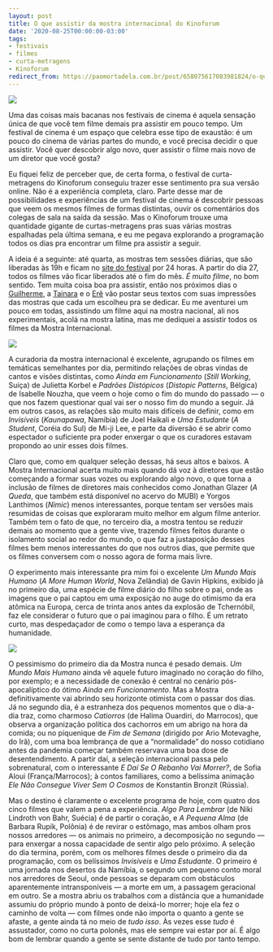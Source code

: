 ```yaml
---
layout: post
title: O que assistir da mostra internacional do Kinoforum
date: '2020-08-25T00:00:00-03:00'
tags:
- festivais
- filmes
- curta-metragens
- Kinoforum
redirect_from: https://paomortadela.com.br/post/658075617083981824/o-que-assistir-da-mostra-internacional-do
---
```

![](https://64.media.tumblr.com/6b80e46739e5dc8661594ba14d4175a3/9f494fb3dff1e315-4e/s540x810/d8cc14387407642b4abec92cf820f82c82a589b2.png)

Uma das coisas mais bacanas nos festivais de cinema é aquela sensação única de que você tem filme demais pra assistir em pouco tempo. Um festival de cinema é um espaço que celebra esse tipo de exaustão: é um pouco do cinema de várias partes do mundo, e você precisa decidir o que assistir. Você quer descobrir algo novo, quer assistir o filme mais novo de um diretor que você gosta?

Eu fiquei feliz de perceber que, de certa forma, o festival de curta-metragens do Kinoforum conseguiu trazer esse sentimento pra sua versão online. Não é a experiência completa, claro. Parte desse mar de possibilidades e experiências de um festival de cinema é descobrir pessoas que veem os mesmos filmes de formas distintas, ouvir os comentários dos colegas de sala na saída da sessão. Mas o Kinoforum trouxe uma quantidade gigante de curtas-metragens pras suas várias mostras espalhadas pela última semana, e eu me pegava explorando a programação todos os dias pra encontrar um filme pra assistir a seguir.

A ideia é a seguinte: até quarta, as mostras tem sessões diárias, que são liberadas às 19h e ficam no [site do festival](https://2020.kinoforum.org/) por 24 horas. A partir do dia 27, todos os filmes vão ficar liberados até o fim do mês. _É muito filme_, no bom sentido. Tem muita coisa boa pra assistir, então nos próximos dias o [Guilherme](https://twitter.com/novellogg), a [Tainara](https://twitter.com/taimfrg) e o [Erê](https://twitter.com/ourovaleere) vão postar seus textos com suas impressões das mostras que cada um escolheu pra se dedicar. Eu me aventurei um pouco em todas, assistindo um filme aqui na mostra nacional, ali nos experimentais, acolá na mostra latina, mas me dediquei a assistir todos os filmes da Mostra Internacional.

![](https://64.media.tumblr.com/367a6479ba5119c1a2d349e9a2c32880/9f494fb3dff1e315-20/s540x810/b383677b96d5f19ace82aa978cbdca7a2872c5a8.jpg)

A curadoria da mostra internacional é excelente, agrupando os filmes em temáticas semelhantes por dia, permitindo relações de obras vindas de cantos e visões distintas, como _Ainda em Funcionamento_ (_Still Working_, Suíça) de Julietta Korbel e _Padrões Distópicos_ (_Distopic Patterns_, Bélgica) de Isabelle Nouzha, que veem o hoje como o fim do mundo do passado — o que nos fazem questionar qual vai ser o nosso fim do mundo a seguir. Já em outros casos, as relações são muito mais difíceis de definir, como em _Invisíveis_ (_Kaunapawa_, Namíbia) de Joel Haikali e _Uma Estudante_ (_A Student_, Coréia do Sul) de Mi-ji Lee, e parte da diversão é se abrir como espectador o suficiente pra poder enxergar o que os curadores estavam propondo ao unir esses dois filmes.

Claro que, como em qualquer seleção dessas, há seus altos e baixos. A Mostra Internacional acerta muito mais quando dá voz à diretores que estão começando a formar suas vozes ou explorando algo novo, o que torna a inclusão de filmes de diretores mais conhecidos como Jonathan Glazer (_A Queda_, que também está disponível no acervo do MUBI) e Yorgos Lanthimos (_Nimic_) menos interessantes, porque tentam ser versões mais resumidas de coisas que exploraram muito melhor em algum filme anterior. Também tem o fato de que, no terceiro dia, a mostra tentou se reduzir demais ao momento que a gente vive, trazendo filmes feitos durante o isolamento social ao redor do mundo, o que faz a justaposição desses filmes bem menos interessantes do que nos outros dias, que permite que os filmes conversem com o nosso agora de forma mais livre.

O experimento mais interessante pra mim foi o excelente _Um Mundo Mais Humano_ (_A More Human World_, Nova Zelândia) de Gavin Hipkins, exibido já no primeiro dia, uma espécie de filme diário do filho sobre o pai, onde as imagens que o pai captou em uma exposição no auge do otimismo da era atômica na Europa, cerca de trinta anos antes da explosão de Tchernóbil, faz ele considerar o futuro que o pai imaginou para o filho. É um retrato curto, mas despedaçador de como o tempo lava a esperança da humanidade.

![](https://64.media.tumblr.com/ba04229fd34c9d9966013cdbb1c40a0a/9f494fb3dff1e315-2c/s540x810/a5186e6c94d471dac594a2d2cd1c4cabf619e67c.jpg)

O pessimismo do primeiro dia da Mostra nunca é pesado demais. _Um Mundo Mais Humano_ ainda vê aquele futuro imaginado no coração do filho, por exemplo; e a necessidade de conexão é central no cenário pós-apocalíptico do ótimo _Ainda em Funcionamento_. Mas a Mostra definitivamente vai abrindo seu horizonte otimista com o passar dos dias. Já no segundo dia, é a estranheza dos pequenos momentos que o dia-a-dia traz, como charmoso _Catiorros_ (de Halima Ouardiri, do Marrocos), que observa a organização política dos cachorros em um abrigo na hora da comida; ou no piquenique de _Fim de Semana_ (dirigido por Ario Motevaghe, do Irã), com uma boa lembrança de que a “normalidade” do nosso cotidiano antes da pandemia começar também reservava uma boa dose de desentendimento. A partir daí, a seleção internacional passa pelo sobrenatural, com o interessante _E Daí Se O Rebanho Vai Morrer?_, de Sofia Aloui (França/Marrocos); à contos familiares, como a belíssima animação _Ele Não Consegue Viver Sem O Cosmos_ de Konstantin Bronzit (Rússia).

Mas o destino é claramente o excelente programa de hoje, com quatro dos cinco filmes que valem a pena a experiência. _Algo Para Lembrar_ (de Niki Lindroth von Bahr, Suécia) é de partir o coração, e _A Pequena Alma_ (de Barbara Rupik, Polônia) é de revirar o estômago, mas ambos olham pros nossos arredores — os animais no primeiro, a decomposição no segundo — para enxergar a nossa capacidade de sentir algo pelo próximo. A seleção do dia termina, porém, com os melhores filmes desde o primeiro dia da programação, com os belíssimos _Invisíveis_ e _Uma Estudante_. O primeiro é uma jornada nos desertos da Namíbia, o segundo um pequeno conto moral nos arredores de Seoul, onde pessoas se deparam com obstáculos aparentemente intransponíveis — a morte em um, a passagem geracional em outro. Se a mostra abriu os trabalhos com a distância que a humanidade assumiu do próprio mundo à ponto de deixá-lo morrer; hoje ela fez o caminho de volta — com filmes onde não importa o quanto a gente se afaste, a gente ainda tá no meio de _tudo isso_. Às vezes esse _tudo_ é assustador, como no curta polonês, mas ele sempre vai estar por aí. É algo bom de lembrar quando a gente se sente distante de tudo por tanto tempo.

